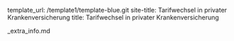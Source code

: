 template_url: /template1/template-blue.git
site-title: Tarifwechsel in privater Krankenversicherung
title: Tarifwechsel in privater Krankenversicherung

_extra_info.md
